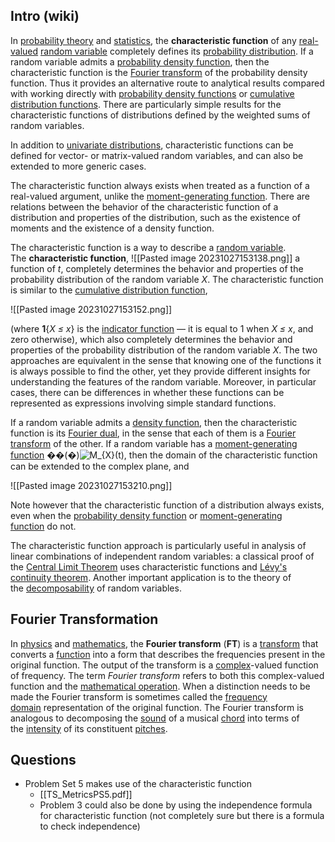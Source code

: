 ## Intro (wiki)
In [probability theory](https://en.wikipedia.org/wiki/Probability_theory "Probability theory") and [statistics](https://en.wikipedia.org/wiki/Statistics "Statistics"), the **characteristic function** of any [real-valued](https://en.wikipedia.org/wiki/Real-valued "Real-valued") [random variable](https://en.wikipedia.org/wiki/Random_variable "Random variable") completely defines its [probability distribution](https://en.wikipedia.org/wiki/Probability_distribution "Probability distribution"). If a random variable admits a [probability density function](https://en.wikipedia.org/wiki/Probability_density_function "Probability density function"), then the characteristic function is the [Fourier transform](https://en.wikipedia.org/wiki/Fourier_transform "Fourier transform") of the probability density function. Thus it provides an alternative route to analytical results compared with working directly with [probability density functions](https://en.wikipedia.org/wiki/Probability_density_function "Probability density function") or [cumulative distribution functions](https://en.wikipedia.org/wiki/Cumulative_distribution_function "Cumulative distribution function"). There are particularly simple results for the characteristic functions of distributions defined by the weighted sums of random variables.

In addition to [univariate distributions](https://en.wikipedia.org/wiki/Univariate_distribution "Univariate distribution"), characteristic functions can be defined for vector- or matrix-valued random variables, and can also be extended to more generic cases.

The characteristic function always exists when treated as a function of a real-valued argument, unlike the [moment-generating function](https://en.wikipedia.org/wiki/Moment-generating_function "Moment-generating function"). There are relations between the behavior of the characteristic function of a distribution and properties of the distribution, such as the existence of moments and the existence of a density function.

The characteristic function is a way to describe a [random variable](https://en.wikipedia.org/wiki/Random_variable "Random variable"). The **characteristic function**,
![[Pasted image 20231027153138.png]]
a function of _t_, completely determines the behavior and properties of the probability distribution of the random variable _X_. The characteristic function is similar to the [cumulative distribution function](https://en.wikipedia.org/wiki/Cumulative_distribution_function "Cumulative distribution function"),

![[Pasted image 20231027153152.png]]

(where **1**{_X ≤ x_} is the [indicator function](https://en.wikipedia.org/wiki/Indicator_function "Indicator function") — it is equal to 1 when _X ≤ x_, and zero otherwise), which also completely determines the behavior and properties of the probability distribution of the random variable _X_. The two approaches are equivalent in the sense that knowing one of the functions it is always possible to find the other, yet they provide different insights for understanding the features of the random variable. Moreover, in particular cases, there can be differences in whether these functions can be represented as expressions involving simple standard functions.

If a random variable admits a [density function](https://en.wikipedia.org/wiki/Probability_density_function "Probability density function"), then the characteristic function is its [Fourier dual](https://en.wikipedia.org/wiki/Duality_(mathematics) "Duality (mathematics)"), in the sense that each of them is a [Fourier transform](https://en.wikipedia.org/wiki/Fourier_transform "Fourier transform") of the other. If a random variable has a [moment-generating function](https://en.wikipedia.org/wiki/Moment-generating_function "Moment-generating function") ��(�)![M_{X}(t)](https://wikimedia.org/api/rest_v1/media/math/render/svg/34fcd0a5942fd5fd42e0f8a7d15c301f9851fbe2), then the domain of the characteristic function can be extended to the complex plane, and

![[Pasted image 20231027153210.png]]

Note however that the characteristic function of a distribution always exists, even when the [probability density function](https://en.wikipedia.org/wiki/Probability_density_function "Probability density function") or [moment-generating function](https://en.wikipedia.org/wiki/Moment-generating_function "Moment-generating function") do not.

The characteristic function approach is particularly useful in analysis of linear combinations of independent random variables: a classical proof of the [Central Limit Theorem](https://en.wikipedia.org/wiki/Central_Limit_Theorem "Central Limit Theorem") uses characteristic functions and [Lévy's continuity theorem](https://en.wikipedia.org/wiki/L%C3%A9vy%27s_continuity_theorem "Lévy's continuity theorem"). Another important application is to the theory of the [decomposability](https://en.wikipedia.org/wiki/Indecomposable_distribution "Indecomposable distribution") of random variables.


## Fourier Transformation 

In [physics](https://en.wikipedia.org/wiki/Physics "Physics") and [mathematics](https://en.wikipedia.org/wiki/Mathematics "Mathematics"), the **Fourier transform** (**FT**) is a [transform](https://en.wikipedia.org/wiki/Integral_transform "Integral transform") that converts a [function](https://en.wikipedia.org/wiki/Function_(mathematics) "Function (mathematics)") into a form that describes the frequencies present in the original function. The output of the transform is a [complex](https://en.wikipedia.org/wiki/Complex_number "Complex number")-valued function of frequency. The term _Fourier transform_ refers to both this complex-valued function and the [mathematical operation](https://en.wikipedia.org/wiki/Operation_(mathematics) "Operation (mathematics)"). When a distinction needs to be made the Fourier transform is sometimes called the [frequency domain](https://en.wikipedia.org/wiki/Frequency_domain "Frequency domain") representation of the original function. The Fourier transform is analogous to decomposing the [sound](https://en.wikipedia.org/wiki/Sound "Sound") of a musical [chord](https://en.wikipedia.org/wiki/Chord_(music) "Chord (music)") into terms of the [intensity](https://en.wikipedia.org/wiki/Sound_intensity "Sound intensity") of its constituent [pitches](https://en.wikipedia.org/wiki/Pitch_(music) "Pitch (music)").

## Questions 
* Problem Set 5 makes use of the characteristic function 
	* [[TS_MetricsPS5.pdf]]
	* Problem 3 could also be done by using the independence formula for characteristic function (not completely sure but there is a formula to check independence)
	